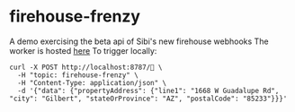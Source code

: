 # firehouse-frenzy

A demo exercising the beta api of Sibi's new firehouse webhooks
The worker is hosted [here](https://firehouse-frenzy.sibi.workers.dev)
To trigger locally:

```
curl -X POST http://localhost:8787/🐴 \
  -H "topic: firehouse-frenzy" \
  -H "Content-Type: application/json" \
  -d '{"data": {"propertyAddress": {"line1": "1668 W Guadalupe Rd", "city": "Gilbert", "stateOrProvince": "AZ", "postalCode": "85233"}}}'

```
